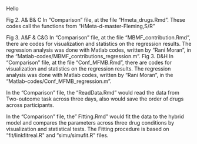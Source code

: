 Hello

Fig 2.  A& B& C
In “Comparison” file,  at the file “Hmeta_drugs.Rmd”. These codes call the functions from “HMeta-d-master-Fleming,S/R”

Fig 3. A&F & C&G
In “Comparison” file,  at the file “MBMF_contribution.Rmd”, there are codes for visualization and statistics on the regression results. The regression analysis was done with Matlab codes, written by “Rani Moran”, in the “Matlab-codes/MBMF_contributions_regression.m”.
Fig 3. D&H
In “Comparison” file,  at the file “Conf_MFMB.Rmd”, there are codes for visualization and statistics on the regression results. The regression analysis was done with Matlab codes, written by “Rani Moran”, in the “Matlab-codes/Conf_MFMB_regression.m”.


In the “Comparison” file, the “ReadData.Rmd” would read the data from Two-outcome task across three days, also would save the order of drugs across participants.


In the “Comparison” file, the” Fitting.Rmd” would fit the data to the hybrid model and compares the parameters across three drug conditions by visualization and statistical tests. The Fitting procedure is based on “fit/linkfitreal.R" and “simu/simufit.R" files.










